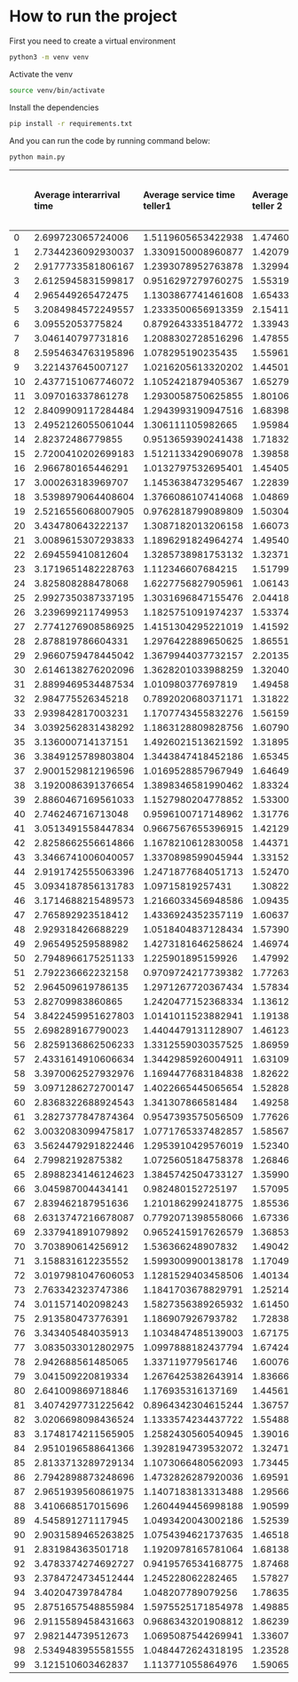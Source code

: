 
# How to run the project
First you need to create a virtual environment
```bash
python3 -m venv venv 
```
Activate the venv
```bash
source venv/bin/activate
```
Install the dependencies
```bash
pip install -r requirements.txt
```
And you can run the code by running command below:
```bash
python main.py
```

|  | Average interarrival time | Average service time teller1 | Average service time teller 2 | Utilization teller 1 | Utilization teller 2 | People who had to wait in line | Total average wait time | Lost Customers |
| :--- | :--- | :--- | :--- | :--- | :--- | :--- | :--- | :--- |
| 0 | 2.699723065724006 | 1.5119605653422938 | 1.4746086010000963 | 0.2986895131654193 | 0.24882779607450092 | 9.0 | 5.520133723494936 | 0.0 |
| 1 | 2.7344236092930037 | 1.3309150008960877 | 1.4207982518276367 | 0.23783201115466462 | 0.25979849043853703 | 9.0 | 13.508770546223976 | 0.0 |
| 2 | 2.9177733581806167 | 1.2393078952763878 | 1.329949362677087 | 0.22248516206991956 | 0.21162592635344046 | 7.0 | 2.139404999598721 | 0.0 |
| 3 | 2.6125945831599817 | 0.9516297279760275 | 1.5531955064228586 | 0.18608270434023466 | 0.2778655664118051 | 4.0 | 3.8351387829762302 | 0.0 |
| 4 | 2.965449265472475 | 1.1303867741461608 | 1.6543324406753348 | 0.20235782643241237 | 0.25482908394801307 | 12.0 | 10.926216956098504 | 0.0 |
| 5 | 3.2084984572249557 | 1.2333500656913359 | 2.1541189560995893 | 0.22038991564337262 | 0.2775033805973052 | 7.0 | 4.534625949997257 | 0.0 |
| 6 | 3.09552053775824 | 0.8792643335184772 | 1.3394310461595818 | 0.14202204811654 | 0.21080245542576098 | 1.0 | 0.8571515377666685 | 0.0 |
| 7 | 3.046140797731816 | 1.2088302728516296 | 1.4785527451285216 | 0.18849896236972183 | 0.24876009751177655 | 5.0 | 4.645452762204961 | 0.0 |
| 8 | 2.5954634763195896 | 1.078295190235435 | 1.5596180244258226 | 0.19209154660948616 | 0.3101427351929401 | 8.0 | 4.426839708983206 | 0.0 |
| 9 | 3.221437645007127 | 1.0216205613320202 | 1.4450194252669528 | 0.1669115132845668 | 0.206575307516449 | 6.0 | 2.7124599404745893 | 0.0 |
| 10 | 2.4377151067746072 | 1.1052421879405367 | 1.652793709524036 | 0.24936597458740714 | 0.2983241274460444 | 9.0 | 8.419001397899933 | 0.0 |
| 11 | 3.097016337861278 | 1.2930058750625855 | 1.8010687393777014 | 0.2087502508875208 | 0.2833190558597358 | 11.0 | 7.745494684670668 | 0.0 |
| 12 | 2.8409909117284484 | 1.2943993190947516 | 1.6839831235473355 | 0.21995228049766444 | 0.29977907433147966 | 10.0 | 13.469445153767346 | 0.0 |
| 13 | 2.4952126055061044 | 1.306111105982665 | 1.9598453473741393 | 0.2563821163907653 | 0.296544514527737 | 24.0 | 59.229878115019964 | 12.0 |
| 14 | 2.82372486779855 | 0.9513659390241438 | 1.7183224542750046 | 0.19422376760234614 | 0.2505713456946003 | 7.0 | 10.570781649219462 | 0.0 |
| 15 | 2.7200410202699183 | 1.5121133429069078 | 1.3985801032082812 | 0.2560959687003903 | 0.27153120267507513 | 7.0 | 3.2764195952332855 | 0.0 |
| 16 | 2.966780165446291 | 1.0132797532695401 | 1.4540562920037303 | 0.16022953628730516 | 0.2601832234182902 | 8.0 | 5.753752147876369 | 0.0 |
| 17 | 3.000263183969707 | 1.1453638473295467 | 1.228394236031636 | 0.20018831363436854 | 0.18973531006199318 | 4.0 | 2.5823813011067074 | 0.0 |
| 18 | 3.5398979064408604 | 1.3766086107414068 | 1.048695773271461 | 0.16012858412828346 | 0.17426487512757233 | 1.0 | 0.5319576621691908 | 0.0 |
| 19 | 2.5216556068007905 | 0.9762818799089809 | 1.5030468006195328 | 0.2056782644318563 | 0.2731921236294243 | 11.0 | 6.673734509130149 | 0.0 |
| 20 | 3.434780643222137 | 1.3087182013206158 | 1.6607305528349763 | 0.22316852984495386 | 0.20030884495492113 | 3.0 | 2.4203949523658537 | 0.0 |
| 21 | 3.0089615307293833 | 1.1896291824964274 | 1.495406299611151 | 0.21964558025662037 | 0.21474625357697052 | 2.0 | 0.3593917488518912 | 0.0 |
| 22 | 2.694559410812604 | 1.3285738981753132 | 1.3237147137280418 | 0.23298341972034278 | 0.25372490486711985 | 9.0 | 8.915232313898144 | 0.0 |
| 23 | 3.1719651482228763 | 1.112346607684215 | 1.517993965938201 | 0.1845687312547219 | 0.2266890522873501 | 11.0 | 6.109272792169108 | 0.0 |
| 24 | 3.825808288478068 | 1.6227756827905961 | 1.0614332343936836 | 0.19525076131409036 | 0.1453258488507625 | 3.0 | 1.2651517250355653 | 0.0 |
| 25 | 2.9927350387337195 | 1.3031696847155476 | 2.04418146858528 | 0.23116183690480804 | 0.3204422380348985 | 12.0 | 34.179356393620054 | 0.0 |
| 26 | 3.239699211749953 | 1.1825751091974237 | 1.5337459506289428 | 0.18494661062573772 | 0.22724271859307224 | 6.0 | 3.2682111567528835 | 0.0 |
| 27 | 2.7741276908586925 | 1.4151304295221019 | 1.4159211784823003 | 0.25792445966751604 | 0.24659886832484526 | 9.0 | 10.43980096671763 | 0.0 |
| 28 | 2.878819786604331 | 1.2976422889650625 | 1.8655199854703906 | 0.25757426111178844 | 0.2700064788921187 | 10.0 | 14.443470116496158 | 0.0 |
| 29 | 2.9660759478445042 | 1.3679944037732157 | 2.2013583391363216 | 0.26192374182102945 | 0.32069449243392284 | 11.0 | 8.081164337507396 | 0.0 |
| 30 | 2.6146138276202096 | 1.3628201033988259 | 1.3204070495643383 | 0.27170598449666933 | 0.2363878243643773 | 10.0 | 6.50095032904992 | 0.0 |
| 31 | 2.8899469534487534 | 1.010980377697819 | 1.494583754308243 | 0.18740711841206115 | 0.23395627431161142 | 4.0 | 4.473754427309103 | 0.0 |
| 32 | 2.984775526345218 | 0.7892020680371171 | 1.3182222507060994 | 0.12742611385175046 | 0.22348488767785432 | 2.0 | 1.2318926418976588 | 0.0 |
| 33 | 2.939842817003231 | 1.1707743455832276 | 1.5615946147728497 | 0.22282692059068432 | 0.22764986992905423 | 6.0 | 6.02568846170189 | 0.0 |
| 34 | 3.0392562831438292 | 1.1863128809828756 | 1.6079084680691977 | 0.22233986891649754 | 0.2276909792899613 | 4.0 | 0.49266149992308783 | 0.0 |
| 35 | 3.136000714137151 | 1.4926021513621592 | 1.3189583652048475 | 0.21016292402331008 | 0.2348727669812362 | 4.0 | 1.6370639886956937 | 0.0 |
| 36 | 3.3849125789803804 | 1.3443847418452186 | 1.65345612737559 | 0.20138182396130025 | 0.24079913068191527 | 2.0 | 1.5948178337184373 | 0.0 |
| 37 | 2.9001529812196596 | 1.0169528857967949 | 1.646499713762571 | 0.18588935046097171 | 0.26676402831810536 | 8.0 | 13.884368488766938 | 0.0 |
| 38 | 3.1920086391376654 | 1.3898346581990462 | 1.833247648956122 | 0.2578089563884221 | 0.22670690137647462 | 4.0 | 2.7068294737335634 | 0.0 |
| 39 | 2.8860467169561033 | 1.1527980204778852 | 1.5330037801102157 | 0.21616668931863833 | 0.23746769668546505 | 5.0 | 1.5431176515574165 | 0.0 |
| 40 | 2.746246716713048 | 0.9596100717148962 | 1.317760304413351 | 0.1786837623790131 | 0.22901476788358618 | 2.0 | 0.45960480453166497 | 0.0 |
| 41 | 3.0513491558447834 | 0.9667567655396915 | 1.4212948874667954 | 0.152398895669237 | 0.23584419358151382 | 8.0 | 5.608322697682247 | 0.0 |
| 42 | 2.8258662556614866 | 1.1678210612830058 | 1.4437160470878228 | 0.19701990502696806 | 0.26138725354055276 | 6.0 | 1.9127852315725065 | 0.0 |
| 43 | 3.3466741006040057 | 1.3370898599045944 | 1.3315267975794423 | 0.18866597881191718 | 0.20445875695227864 | 5.0 | 6.147143231293185 | 0.0 |
| 44 | 2.9191742555063396 | 1.2471877684051713 | 1.5247037685226545 | 0.2058987554736108 | 0.2705925383365835 | 7.0 | 5.763527188226451 | 0.0 |
| 45 | 3.0934187856131783 | 1.09715819257431 | 1.3082291366015015 | 0.1661135901512786 | 0.21948349353516586 | 8.0 | 8.49255160739746 | 0.0 |
| 46 | 3.1714688215489573 | 1.2166033456948586 | 1.0943505871510664 | 0.18170943110444435 | 0.1770708384678974 | 7.0 | 5.874860829375557 | 0.0 |
| 47 | 2.765892923518412 | 1.4336924352357119 | 1.6063739676707363 | 0.2561945185570312 | 0.2870519472346178 | 8.0 | 5.81476415041714 | 0.0 |
| 48 | 2.929318426688229 | 1.0518404837128434 | 1.573908155815477 | 0.1926735603854566 | 0.2489903677121819 | 4.0 | 1.7308563047615237 | 0.0 |
| 49 | 2.965495259588982 | 1.4273181646258624 | 1.4697432150239085 | 0.24956738601529574 | 0.23862932785977478 | 10.0 | 6.976014052688832 | 0.0 |
| 50 | 2.7948966175251133 | 1.225901895159926 | 1.4799255294502704 | 0.2267032746409711 | 0.24988109345707102 | 12.0 | 12.412003580115382 | 0.0 |
| 51 | 2.792236662232158 | 0.9709724217739382 | 1.7726311163965163 | 0.19813093938424897 | 0.26574811517813113 | 4.0 | 0.785958121149207 | 0.0 |
| 52 | 2.964509619786135 | 1.2971267720367434 | 1.5783428285889 | 0.24848625564044743 | 0.22348191056855776 | 1.0 | 1.1203613449100356 | 0.0 |
| 53 | 2.82709983860865 | 1.2420477152368334 | 1.136124310600135 | 0.2067465161584279 | 0.2127542748883206 | 7.0 | 5.031347213462375 | 0.0 |
| 54 | 3.8422459951627803 | 1.0141011523882941 | 1.191384793827063 | 0.13609121002624955 | 0.14534770100860656 | 2.0 | 0.32846857414956077 | 0.0 |
| 55 | 2.698289167790023 | 1.4404479131128907 | 1.461230821989645 | 0.2519233092730121 | 0.2798969457292299 | 6.0 | 2.52851675719981 | 0.0 |
| 56 | 2.8259136862506233 | 1.3312559030357525 | 1.8695948335632555 | 0.24385766136482154 | 0.3113362370981857 | 10.0 | 4.584402205098378 | 0.0 |
| 57 | 2.4331614910606634 | 1.3442985926004911 | 1.631091398005259 | 0.2901970268109998 | 0.3114798809626187 | 17.0 | 12.588235391065094 | 0.0 |
| 58 | 3.3970062527932976 | 1.1694477683184838 | 1.8262286308936322 | 0.2055987369448275 | 0.20906644565087762 | 5.0 | 6.319915056074251 | 0.0 |
| 59 | 3.0971286272700147 | 1.4022665445065654 | 1.5282822450043263 | 0.24379568683064648 | 0.22142046927023415 | 2.0 | 0.2708198795585588 | 0.0 |
| 60 | 2.8368322688924543 | 1.341307866581484 | 1.4925893158295163 | 0.2254136538501899 | 0.26919122290294856 | 4.0 | 2.2176711526776636 | 0.0 |
| 61 | 3.2827377847874364 | 0.9547393575056509 | 1.7762603129581567 | 0.12969727520964672 | 0.29248169444312855 | 3.0 | 1.5586743930942148 | 0.0 |
| 62 | 3.0032083099475817 | 1.0771765337482857 | 1.5856792971386124 | 0.18830451365783568 | 0.2507976764868459 | 2.0 | 0.5260052760770488 | 0.0 |
| 63 | 3.5624479291822446 | 1.2953910429576019 | 1.5234017215161013 | 0.1657696977982202 | 0.2263911809453313 | 1.0 | 0.19987618678237595 | 0.0 |
| 64 | 2.79982192875382 | 1.0725605184758378 | 1.2684601852259894 | 0.18933922649969703 | 0.22392141625504158 | 12.0 | 5.420576558750291 | 0.0 |
| 65 | 2.8988234146124623 | 1.3845742504733127 | 1.3599053627882611 | 0.28197621565465325 | 0.18651886899958914 | 7.0 | 8.801377791766377 | 0.0 |
| 66 | 3.045987004434141 | 0.982480152725197 | 1.5709581406183883 | 0.1592330652894514 | 0.24808075349090575 | 10.0 | 5.8688763031281574 | 0.0 |
| 67 | 2.839462187951636 | 1.2101862992418775 | 1.8553684815719445 | 0.24067914157287068 | 0.27674364706853616 | 9.0 | 7.935223107075885 | 0.0 |
| 68 | 2.6313747216678087 | 0.7792071398558066 | 1.673360482025825 | 0.1512795610121684 | 0.30413868182274595 | 10.0 | 12.503266727968875 | 0.0 |
| 69 | 2.337941891079892 | 0.9652415917626579 | 1.368537012874214 | 0.24450904240464608 | 0.23869037163458012 | 18.0 | 17.720239067939357 | 0.0 |
| 70 | 3.703890614256912 | 1.536366248907832 | 1.4904239814705955 | 0.17334839871751215 | 0.22822355787577372 | 1.0 | 0.7619308058092997 | 0.0 |
| 71 | 3.158831612235552 | 1.5993009900138178 | 1.1704974193539388 | 0.21317688727813058 | 0.20965192202071953 | 5.0 | 4.278194687098079 | 0.0 |
| 72 | 3.0197981047606053 | 1.1281529403458506 | 1.4013492089717887 | 0.2241513308920932 | 0.18562157606001686 | 3.0 | 2.4909935457330277 | 0.0 |
| 73 | 2.763342323747386 | 1.1841703678829791 | 1.252142876705626 | 0.24348198443555938 | 0.1905189811429019 | 9.0 | 6.241724022052708 | 0.0 |
| 74 | 3.011571402098243 | 1.5827356389265932 | 1.6145028053477377 | 0.23649814081138384 | 0.28815363875144806 | 7.0 | 2.8904670956085 | 0.0 |
| 75 | 2.913580473776391 | 1.186907926793782 | 1.728380604308133 | 0.18650716327398317 | 0.32162276966328984 | 10.0 | 8.612679866608985 | 0.0 |
| 76 | 3.343405484035913 | 1.1034847485139003 | 1.6717513307905685 | 0.17877607376641158 | 0.2222286812084723 | 2.0 | 2.425107912122712 | 0.0 |
| 77 | 3.0835033012802975 | 1.0997888182437794 | 1.6742472292068464 | 0.20119767411471617 | 0.22971772590896516 | 6.0 | 2.207109766999821 | 0.0 |
| 78 | 2.942688561485065 | 1.337119779561746 | 1.6007612680972507 | 0.21611094716378945 | 0.2786234750285929 | 7.0 | 8.338618451959727 | 0.0 |
| 79 | 3.041509220819334 | 1.2676425382643914 | 1.8366644978468434 | 0.19276110357783013 | 0.3170297347018529 | 6.0 | 6.906662027397232 | 0.0 |
| 80 | 2.641009869718846 | 1.176935316137169 | 1.4456116482810533 | 0.23016486902295288 | 0.26466279763722855 | 13.0 | 7.068311240543714 | 0.0 |
| 81 | 3.4074297731225642 | 0.8964342304615244 | 1.3675729525738833 | 0.14250287572471904 | 0.17837790992445066 | 9.0 | 5.98999275834099 | 0.0 |
| 82 | 3.0206698098436524 | 1.1333574234437722 | 1.5548874549908853 | 0.2177090474415501 | 0.20971264875882825 | 8.0 | 3.121934681315757 | 0.0 |
| 83 | 3.1748174211565905 | 1.2582430560540945 | 1.3901617910850996 | 0.17730097029714972 | 0.23622010452877407 | 4.0 | 3.243848620383517 | 0.0 |
| 84 | 2.9510196588641366 | 1.3928194739532072 | 1.3247182337556407 | 0.2532570546435964 | 0.20255328134997128 | 9.0 | 6.952924700997844 | 0.0 |
| 85 | 2.8133713289729134 | 1.1073066480562093 | 1.7344588840374242 | 0.22425311217214972 | 0.25807206771164176 | 6.0 | 1.897505381640471 | 0.0 |
| 86 | 2.7942898873248696 | 1.4732826287920036 | 1.695917217500902 | 0.23910065451492613 | 0.3105184541989262 | 5.0 | 2.643774962506477 | 0.0 |
| 87 | 2.9651939560861975 | 1.1407183813313488 | 1.295664092884071 | 0.20422493674358788 | 0.19420338651591942 | 3.0 | 2.0624954225069416 | 0.0 |
| 88 | 3.410668517015696 | 1.2604494456998188 | 1.90599139621815 | 0.18738294976736666 | 0.267609786671365 | 11.0 | 20.03267370398774 | 0.0 |
| 89 | 4.545891271117945 | 1.0493420043002186 | 1.5253920430298127 | 0.1393709057129791 | 0.13295536227695487 | 1.0 | 0.10585931572602192 | 0.0 |
| 90 | 2.9031589465263825 | 1.0754394621737635 | 1.4651841064890108 | 0.18298728726016164 | 0.24930279612503947 | 7.0 | 5.424477771887865 | 0.0 |
| 91 | 2.831984363501718 | 1.1920978165781064 | 1.6813833275238932 | 0.19808979704528007 | 0.31431816010128655 | 5.0 | 3.681742526470039 | 0.0 |
| 92 | 3.4783374274692727 | 0.9419576534168775 | 1.8746831393476506 | 0.15306474966427214 | 0.2265192268929682 | 10.0 | 8.149273337943079 | 0.0 |
| 93 | 2.3784724734512444 | 1.245228062282465 | 1.5782769401943921 | 0.2976998333377793 | 0.2797392237421334 | 16.0 | 18.00545858196481 | 0.0 |
| 94 | 3.40204739784784 | 1.048207789079256 | 1.7863560076990468 | 0.17792317939227476 | 0.21447037151905607 | 2.0 | 1.2919842820661813 | 0.0 |
| 95 | 2.8751657548855984 | 1.5975525171854978 | 1.4988571174136103 | 0.27120446009775484 | 0.26686186509946147 | 7.0 | 5.122213297578348 | 0.0 |
| 96 | 2.9115589458431663 | 0.9686343201908812 | 1.8623934015786114 | 0.1763635571810849 | 0.29285412218574536 | 5.0 | 2.0413059835495275 | 0.0 |
| 97 | 2.982144739512673 | 1.0695087544269941 | 1.336071304789682 | 0.18369234720349267 | 0.21308440833888312 | 13.0 | 9.45807965252228 | 0.0 |
| 98 | 2.5349483955581555 | 1.0484472624318195 | 1.2352867109451158 | 0.23509728939037092 | 0.21030950347630514 | 8.0 | 11.493486106860615 | 0.0 |
| 99 | 3.121510603462837 | 1.113771055864976 | 1.5906540967056901 | 0.19212584944279434 | 0.2286569337940987 | 6.0 | 4.428437530484754 | 0.0 |

